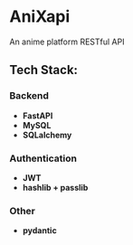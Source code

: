 # AniXapi
An anime platform RESTful API

## Tech Stack:
### Backend
- **FastAPI**  
- **MySQL**
- **SQLalchemy**

### Authentication
- **JWT**
- **hashlib + passlib**

### Other
- **pydantic**
